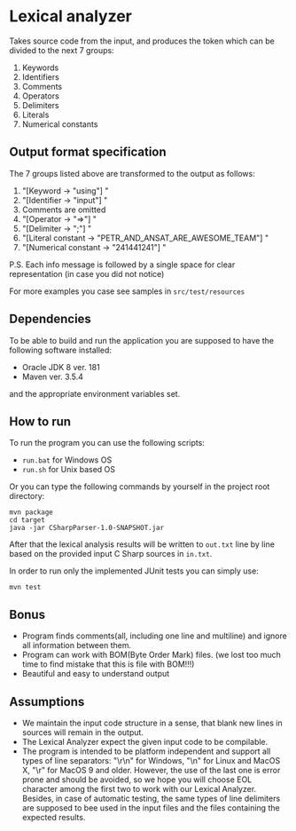 # Lexical analyzer

Takes source code from the input, and produces the token which can be divided to the next 7 groups:

1. Keywords
2. Identifiers
3. Comments
4. Operators
5. Delimiters
6. Literals
7. Numerical constants

## Output format specification

The 7 groups listed above are transformed to the output as follows:

1. "[Keyword -> "using"] "
2. "[Identifier -> "input"] "
3. Comments are omitted
4. "[Operator -> "=>"] "
5. "[Delimiter -> ";"] "
6. "[Literal constant -> "PETR_AND_ANSAT_ARE_AWESOME_TEAM"] "
7. "[Numerical constant -> "241441241"] "

P.S. Each info message is followed by a single space for clear representation
(in case you did not notice)

For more examples you case see samples in `src/test/resources`

## Dependencies

To be able to build and run the application you are supposed to have the following software installed:

 * Oracle JDK 8 ver. 181
 * Maven ver. 3.5.4  
 
 
  and the appropriate environment variables set.


## How to run

To run the program you can use the following scripts:

* `run.bat` for Windows OS
* `run.sh` for Unix based OS 

Or you can type the following commands by yourself in the project root directory:

`mvn package`
<br/>
`cd target`
<br/>
`java -jar CSharpParser-1.0-SNAPSHOT.jar`

After that the lexical analysis results will be written to `out.txt` 
line by line based on the provided input C Sharp sources in `in.txt`.  

In order to run only the implemented JUnit tests you can simply use:


`mvn test` 

## Bonus

* Program finds comments(all, including one line and multiline) and ignore all information between them.
* Program can work with BOM(Byte Order Mark) files. (we lost too much time to find mistake that this is file with BOM!!!)
* Beautiful and easy to understand output

## Assumptions
* We maintain the input code structure in a sense, that blank new lines in sources will remain in the output.
* The Lexical Analyzer expect the given input code to be compilable. 
* The program is intended to be platform independent and support all types of line 
separators: "\r\n" for Windows, "\n" for Linux and MacOS X, "\r" for MacOS 9 and older.
However, the use of the last one is error prone and should be avoided, so we hope you will 
choose EOL character among the first two to work with our Lexical Analyzer. Besides, in case
of automatic testing, the same types of line delimiters are supposed to bee used in the input 
files and the files containing the expected results. 